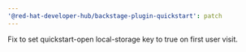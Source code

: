 ```yaml
---
'@red-hat-developer-hub/backstage-plugin-quickstart': patch
---
```


Fix to set quickstart-open local-storage key to true on first user visit.
